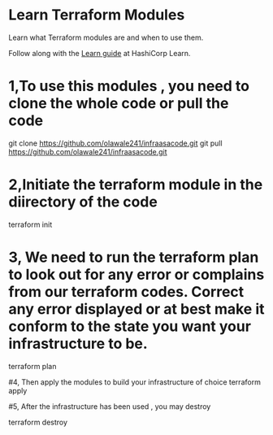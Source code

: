 # Learn Terraform Modules

Learn what Terraform modules are and when to use them.

Follow along with the [Learn guide](https://learn.hashicorp.com/terraform/modules/modules-overview) at HashiCorp Learn.

# 1,To use this modules , you need to clone the whole code or pull the code 
 
git clone https://github.com/olawale241/infraasacode.git 
git pull https://github.com/olawale241/infraasacode.git

# 2,Initiate the terraform module in the diirectory of the code 
terraform init 

# 3, We need to run the terraform plan to look out for any error or complains from our terraform codes. Correct any error displayed or at best make it conform to the state you want your infrastructure to be.

terraform plan

#4, Then apply the modules to build your infrastructure of choice 
terraform apply 

#5, After the infrastructure has been used , you may destroy 

terraform destroy 




